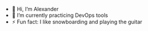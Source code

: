 - 👋 Hi, I’m Alexander
- 🌱 I’m currently practicing DevOps tools 
- ⚡️ Fun fact: I like snowboarding and playing the guitar

<!---
AdmiralDumbledore/AdmiralDumbledore is a ✨ special ✨ repository because its `README.md` (this file) appears on your GitHub profile.
You can click the Preview link to take a look at your changes.
--->
